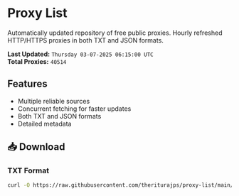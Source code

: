 # Proxy List

Automatically updated repository of free public proxies. Hourly refreshed HTTP/HTTPS proxies in both TXT and JSON formats.

**Last Updated:** `Thursday 03-07-2025 06:15:00 UTC`  
**Total Proxies:** `40514`

## Features
- Multiple reliable sources
- Concurrent fetching for faster updates
- Both TXT and JSON formats
- Detailed metadata

## 📥 Download

### TXT Format
```bash
curl -O https://raw.githubusercontent.com/theriturajps/proxy-list/main/proxies.txt